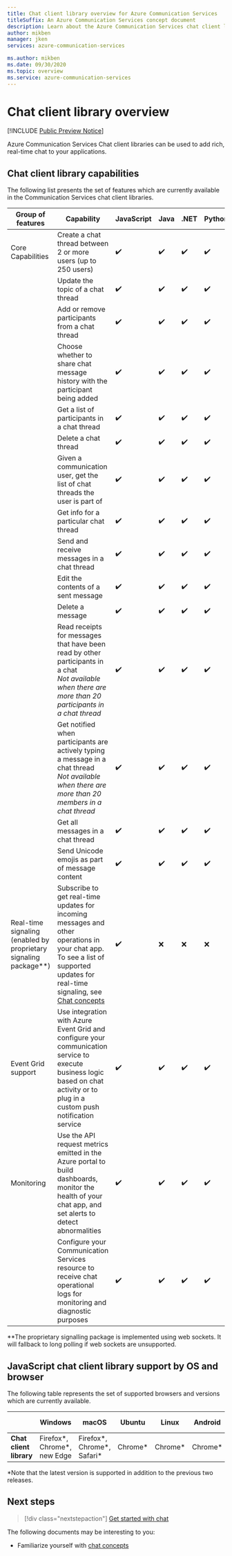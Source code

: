 ```yaml
---
title: Chat client library overview for Azure Communication Services
titleSuffix: An Azure Communication Services concept document
description: Learn about the Azure Communication Services chat client library.
author: mikben
manager: jken
services: azure-communication-services

ms.author: mikben
ms.date: 09/30/2020
ms.topic: overview
ms.service: azure-communication-services
---
```

# Chat client library overview

[!INCLUDE [Public Preview Notice](../../includes/public-preview-include.md)]

Azure Communication Services Chat client libraries can be used to add rich, real-time chat to your applications.

## Chat client library capabilities

The following list presents the set of features which are currently available in the Communication Services chat client libraries.

| Group of features | Capability                                                                                                          | JavaScript  | Java | .NET | Python | iOS | Android | 
| ----------------- | ------------------------------------------------------------------------------------------------------------------- | --- | ----- | ---- | -----  | ---- | -----  |
| Core Capabilities | Create a chat thread between 2 or more users (up to 250 users)                                                       | ✔️   | ✔️  | ✔️    | ✔️   |  ✔️    | ✔️   |
|                   | Update the topic of a chat thread                                                                              | ✔️   | ✔️ | ✔️    | ✔️   |  ✔️    | ✔️   |
|                   | Add or remove participants from a chat thread                                                                           | ✔️   | ✔️  | ✔️    | ✔️  |  ✔️    | ✔️   |
|                   | Choose whether to share chat message history with the participant being added                                   | ✔️   | ✔️   | ✔️    | ✔️  |  ✔️    | ✔️   |
|                   | Get a list of participants in a chat thread                                                                          | ✔️   | ✔️  | ✔️ | ✔️ |  ✔️    | ✔️   |
|                   | Delete a chat thread                                                                                              | ✔️   | ✔️  | ✔️    | ✔️  |  ✔️    | ✔️   |
|                   | Given a communication user, get the list of chat threads the user is part of                                           | ✔️   | ✔️  | ✔️    | ✔️  |  ✔️    | ✔️   |
|                   | Get info for a particular chat thread                                                                              | ✔️   | ✔️  | ✔️ | ✔️ |  ✔️    | ✔️   |
|                   | Send and receive messages in a chat thread                                                                            | ✔️   | ✔️   | ✔️    | ✔️  |  ✔️    | ✔️   |
|                   | Edit the contents of a sent message                                                                                | ✔️   | ✔️  | ✔️ | ✔️ |  ✔️    | ✔️   |
|                   | Delete a message                                                                                                       | ✔️   | ✔️  | ✔️ | ✔️ |  ✔️    | ✔️   |
|                   | Read receipts for messages that have been read by other participants in a chat <br/> *Not available when there are more than 20 participants in a chat thread*    | ✔️   | ✔️  | ✔️    | ✔️   |  ✔️    | ✔️   |
|                   | Get notified when participants are actively typing a message in a chat thread <br/> *Not available when there are more than 20 members in a chat thread*      | ✔️   | ✔️   | ✔️    | ✔️    |  ✔️    | ✔️   |
|                   | Get all messages in a chat thread <br/>                                                                         | ✔️   | ✔️  | ✔️    | ✔️  |  ✔️    | ✔️   |
|                   | Send Unicode emojis as part of message content                                                                            | ✔️   | ✔️  | ✔️    | ✔️  |  ✔️    | ✔️   |
|Real-time signaling (enabled by proprietary signaling package**)|  Subscribe to get real-time updates for incoming messages and other operations in your chat app. To see a list of supported updates for real-time signaling, see [Chat concepts](concepts.md#real-time-signaling)                                     | ✔️   | ❌    | ❌  | ❌  | ❌  | ❌  |
| Event Grid support             | Use integration with Azure Event Grid and configure your communication service to execute business logic based on chat activity or to plug in a custom push notification service   | ✔️   | ✔️  | ✔️    | ✔️  |  ✔️    | ✔️   |
| Monitoring        | Use the API request metrics emitted in the Azure portal to build dashboards, monitor the health of your chat app, and set alerts to detect abnormalities      | ✔️   | ✔️  | ✔️    | ✔️  |  ✔️    | ✔️   |
|                   | Configure your Communication Services resource to receive chat operational logs for monitoring and diagnostic purposes          | ✔️   | ✔️  | ✔️    | ✔️  |  ✔️    | ✔️   |


**The proprietary signalling package is implemented using web sockets. It will fallback to long polling if web sockets are unsupported.

## JavaScript chat client library support by OS and browser

The following table represents the set of supported browsers and versions which are currently available.

|                                  | Windows          | macOS          | Ubuntu | Linux  | Android | iOS    | iPad OS|
| -------------------------------- | ---------------- | -------------- | ------- | ------ | ------ | ------ | -------|
| **Chat client library** | Firefox*, Chrome*, new Edge | Firefox*, Chrome*, Safari* | Chrome*  | Chrome* | Chrome* | Safari* | Safari* |


*Note that the latest version is supported in addition to the previous two releases.<br/>

## Next steps

> [!div class="nextstepaction"]
> [Get started with chat](../../quickstarts/chat/get-started.md)

The following documents may be interesting to you:

- Familiarize yourself with [chat concepts](../chat/concepts.md)

